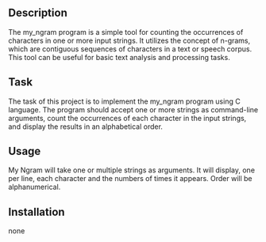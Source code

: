 ## Description
The my_ngram program is a simple tool for counting the occurrences of characters in one or more input strings. It utilizes the concept of n-grams, which are contiguous sequences of characters in a text or speech corpus. This tool can be useful for basic text analysis and processing tasks.

## Task
The task of this project is to implement the my_ngram program using C language. The program should accept one or more strings as command-line arguments, count the occurrences of each character in the input strings, and display the results in an alphabetical order.

## Usage
My Ngram will take one or multiple strings as arguments.
It will display, one per line, each character and the numbers of times it appears.
Order will be alphanumerical.

## Installation
none
